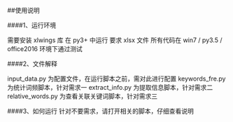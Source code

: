 ##使用说明


####1、运行环境

需要安装 xlwings 库
在 py3+ 中运行
要求 xlsx 文件
所有代码在 win7 / py3.5 / office2016 环境下通过测试

####2、文件解释

input_data.py 为配置文件，在运行脚本之前，需对此进行配置
keywords_fre.py 为统计词频脚本，针对需求一
extract_info.py 为提取信息脚本，针对需求二
relative_words.py 为查看关联关键词脚本，针对需求三

####3、如何运行
针对不要需求，请打开相关的脚本，仔细查看说明
